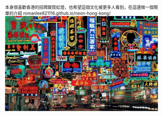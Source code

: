 本身很喜歡香港的招牌跟霓虹燈，也希望這個文化被更多人看到，在這邊做一個簡單的介紹
romanlee821116.github.io/neon-hong-kong/
![Project Logo](./public/assets/hongkong-neon-light.jpg)